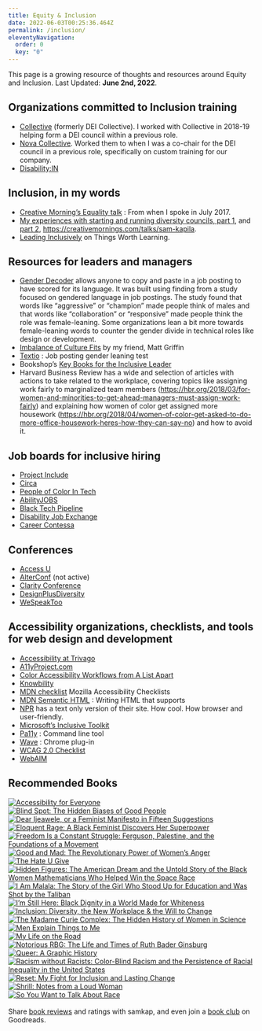 ```yaml
---
title: Equity & Inclusion
date: 2022-06-03T00:25:36.464Z
permalink: /inclusion/
eleventyNavigation:
  order: 0
  key: "0"
---
```

<section class="inclusion-list pages">

This page is a growing resource of thoughts and resources around Equity and Inclusion. Last Updated: **June 2nd, 2022**.

## Organizations committed to Inclusion training

* [Collective](https://hello-collective.com/) (formerly DEI Collective). I worked with Collective in 2018-19 helping form a DEI council within a previous role. 
* [Nova Collective](https://www.thenovacollective.com/). Worked them to when I was a co-chair for the DEI council in a previous role, specifically on custom training for our company.
* [Disability:IN](https://disabilityin.org/)

## Inclusion, in my words

* [Creative Morning’s Equality talk](https://youtu.be/5pj8E-XbRzE) : From when I spoke in July 2017.
* [My experiences with starting and running diversity councils, part 1](https://samkapila.com/2018/02/07/creating-an-internal-diversity-council), and [part 2](https://samkapila.com/2018/02/26/the-year-of-the-diversity-council), https://creativemornings.com/talks/sam-kapila.
* [Leading Inclusively](https://thingsworthlearning.show/episodes/leading-inclusively-with-sameera-kapila/transcript) on Things Worth Learning.

## Resources for leaders and managers

* [Gender Decoder](https://gender-decoder.katmatfield.com/) allows anyone to copy and paste in a job posting to have scored for its language. It was built using finding from a study focused on gendered language in job postings. The study found that words like “aggressive” or “champion” made people think of males and that words like “collaboration” or “responsive” made people think the role was female-leaning. Some organizations lean a bit more towards female-leaning words to counter the gender divide in technical roles like design or development.
* [Imbalance of Culture Fits](https://alistapart.com/article/the-imbalance-of-culture-fit) by my friend, Matt Griffin
* [Textio](https://textio.com/) : Job posting gender leaning test
* Bookshop’s [Key Books for the Inclusive Leader](https://bookshop.org/lists/key-books-for-the-inclusive-leader)
* Harvard Business Review has a wide and selection of articles with actions to take related to the workplace, covering topics like assigning work fairly to marginalized team members (https://hbr.org/2018/03/for-women-and-minorities-to-get-ahead-managers-must-assign-work-fairly) and explaining how women of color get assigned more housework (https://hbr.org/2018/04/women-of-color-get-asked-to-do-more-office-housework-heres-how-they-can-say-no) and how to avoid it.

## Job boards for inclusive hiring

* [Project Include](https://projectinclude.org/)
* [Circa](https://jobs.localjobnetwork.com/disability)
* [People of Color In Tech](https://www.pocitjobs.com/)
* [AbilityJOBS](https://abilityjobs.com/) 
* [Black Tech Pipeline](https://blacktechpipeline.com/) 
* [Disability Job Exchange](https://jobs.localjobnetwork.com/disability) 
* [Career Contessa](https://www.careercontessa.com/)


## Conferences

* [Access U](https://www.knowbility.org/education/accessu/)
* [AlterConf](https://alterconf.com) (not active)
* [Clarity Conference](https://www.clarityconf.com/)
* [DesignPlusDiversity](https://designplusdiversity.org/)
* [WeSpeakToo](https://wespeaktoo.org/)

## Accessibility organizations, checklists, and tools for web design and development

* [Accessibility at Trivago](https://tech.trivago.com/2017/09/26/accessibility-at-trivago/)
* [A11yProject.com](https://a11yproject.com/checklist.html)
* [Color Accessibility Workflows from A List Apart](https://alistapart.com/article/color-accessibility-workflows)
* [Knowbility](https://www.knowbility.org/)
* [MDN checklist](https://developer.mozilla.org/en-US/docs/Web/Accessibility/Mobile_accessibility_checklist) Mozilla Accessibility Checklists
* [MDN Semantic HTML](https://developer.mozilla.org/en-US/docs/Web/HTML/Element) : Writing HTML that supports
* [NPR](https://thin.npr.org/) has a text only version of their site. How cool. How browser and user-friendly.
* [Microsoft’s Inclusive Toolkit](https://www.microsoft.com/en-us/design/inclusive)
* [Pa11y](https://github.com/pa11y/pa11y) : Command line tool
* [Wave](https://wave.webaim.org/) : Chrome plug-in
* [WCAG 2.0 Checklist](https://webaim.org/standards/wcag/checklist)
* [WebAIM](https://webaim.org/) 

## Recommended Books

<script src="https://bookshop.org/widgets.js" data-type="book" data-affiliate-id="94581" data-sku="9780465060689"></script>      


<script
src="https://bookshop.org/widgets.js"
data-type="featured"
data-full-info="true"
data-affiliate-id="94581"
data-sku="9780465060689"></script>
  

<div id="gr_grid_widget_1552156979">
  <!-- Show static html as a placeholder in case js is not enabled - javascript include will override this if things work -->
    <div class="gr_grid_container">
<div class="gr_grid_book_container"><a title="Accessibility for Everyone" rel="nofollow" href="https://www.goodreads.com/book/show/36312164-accessibility-for-everyone"><img alt="Accessibility for Everyone" border="0" src="https://images.gr-assets.com/books/1507717513m/36312164.jpg" /></a></div>
<div class="gr_grid_book_container"><a title="Blind Spot: The Hidden Biases of Good People" rel="nofollow" href="https://www.goodreads.com/book/show/20892262-blind-spot"><img alt="Blind Spot: The Hidden Biases of Good People" border="0" src="https://images.gr-assets.com/books/1398575584m/20892262.jpg" /></a></div>
<div class="gr_grid_book_container"><a title="Dear Ijeawele, or a Feminist Manifesto in Fifteen Suggestions" rel="nofollow" href="https://www.goodreads.com/book/show/33585392-dear-ijeawele-or-a-feminist-manifesto-in-fifteen-suggestions"><img alt="Dear Ijeawele, or a Feminist Manifesto in Fifteen Suggestions" border="0" src="https://images.gr-assets.com/books/1493035257m/33585392.jpg" /></a></div>
<div class="gr_grid_book_container"><a title="Eloquent Rage: A Black Feminist Discovers Her Superpower" rel="nofollow" href="https://www.goodreads.com/book/show/33574165-eloquent-rage"><img alt="Eloquent Rage: A Black Feminist Discovers Her Superpower" border="0" src="https://images.gr-assets.com/books/1498834108m/33574165.jpg" /></a></div>
<div class="gr_grid_book_container"><a title="Freedom Is a Constant Struggle: Ferguson, Palestine, and the Foundations of a Movement" rel="nofollow" href="https://www.goodreads.com/book/show/25330108-freedom-is-a-constant-struggle"><img alt="Freedom Is a Constant Struggle: Ferguson, Palestine, and the Foundations of a Movement" border="0" src="https://images.gr-assets.com/books/1447140494m/25330108.jpg" /></a></div>
<div class="gr_grid_book_container"><a title="Good and Mad: The Revolutionary Power of Women’s Anger" rel="nofollow" href="https://www.goodreads.com/book/show/40032288-good-and-mad"><img alt="Good and Mad: The Revolutionary Power of Women’s Anger" border="0" src="https://images.gr-assets.com/books/1535470655m/40032288.jpg" /></a></div>
<div class="gr_grid_book_container"><a title="The Hate U Give" rel="nofollow" href="https://www.goodreads.com/book/show/32075671-the-hate-u-give"><img alt="The Hate U Give" border="0" src="https://images.gr-assets.com/books/1535002553m/32075671.jpg" /></a></div>
<div class="gr_grid_book_container"><a title="Hidden Figures: The American Dream and the Untold Story of the Black Women Mathematicians Who Helped Win the Space Race" rel="nofollow" href="https://www.goodreads.com/book/show/25953369-hidden-figures"><img alt="Hidden Figures: The American Dream and the Untold Story of the Black Women Mathematicians Who Helped Win the Space Race" border="0" src="https://images.gr-assets.com/books/1481844518m/25953369.jpg" /></a></div>
<div class="gr_grid_book_container"><a title="I Am Malala: The Story of the Girl Who Stood Up for Education and Was Shot by the Taliban" rel="nofollow" href="https://www.goodreads.com/book/show/17851885-i-am-malala"><img alt="I Am Malala: The Story of the Girl Who Stood Up for Education and Was Shot by the Taliban" border="0" src="https://images.gr-assets.com/books/1375414895m/17851885.jpg" /></a></div>
<div class="gr_grid_book_container"><a title="I’m Still Here: Black Dignity in a World Made for Whiteness" rel="nofollow" href="https://www.goodreads.com/book/show/35883430-i-m-still-here"><img alt="I’m Still Here: Black Dignity in a World Made for Whiteness" border="0" src="https://images.gr-assets.com/books/1510037868m/35883430.jpg" /></a></div>
<div class="gr_grid_book_container"><a title="Inclusion: Diversity, the New Workplace & the Will to Change" rel="nofollow" href="https://www.goodreads.com/book/show/32170805-inclusion"><img alt="Inclusion: Diversity, the New Workplace & the Will to Change" border="0" src="https://images.gr-assets.com/books/1475222114m/32170805.jpg" /></a></div>
<div class="gr_grid_book_container"><a title="The Madame Curie Complex: The Hidden History of Women in Science" rel="nofollow" href="https://www.goodreads.com/book/show/6472839-the-madame-curie-complex"><img alt="The Madame Curie Complex: The Hidden History of Women in Science" border="0" src="https://images.gr-assets.com/books/1267818940m/6472839.jpg" /></a></div>
<div class="gr_grid_book_container"><a title="Men Explain Things to Me" rel="nofollow" href="https://www.goodreads.com/book/show/18528190-men-explain-things-to-me"><img alt="Men Explain Things to Me" border="0" src="https://images.gr-assets.com/books/1393447237m/18528190.jpg" /></a></div>
<div class="gr_grid_book_container"><a title="My Life on the Road" rel="nofollow" href="https://www.goodreads.com/book/show/15451058-my-life-on-the-road"><img alt="My Life on the Road" border="0" src="https://images.gr-assets.com/books/1440005972m/15451058.jpg" /></a></div>
<div class="gr_grid_book_container"><a title="Notorious RBG: The Life and Times of Ruth Bader Ginsburg" rel="nofollow" href="https://www.goodreads.com/book/show/25422234-notorious-rbg"><img alt="Notorious RBG: The Life and Times of Ruth Bader Ginsburg" border="0" src="https://images.gr-assets.com/books/1429924065m/25422234.jpg" /></a></div>
<div class="gr_grid_book_container"><a title="Queer: A Graphic History" rel="nofollow" href="https://www.goodreads.com/book/show/28957268-queer"><img alt="Queer: A Graphic History" border="0" src="https://images.gr-assets.com/books/1456189340m/28957268.jpg" /></a></div>
<div class="gr_grid_book_container"><a title="Racism without Racists: Color-Blind Racism and the Persistence of Racial Inequality in the United States" rel="nofollow" href="https://www.goodreads.com/book/show/433281.Racism_without_Racists"><img alt="Racism without Racists: Color-Blind Racism and the Persistence of Racial Inequality in the United States" border="0" src="https://images.gr-assets.com/books/1387731429m/433281.jpg" /></a></div>
<div class="gr_grid_book_container"><a title="Reset: My Fight for Inclusion and Lasting Change" rel="nofollow" href="https://www.goodreads.com/book/show/34974754-reset"><img alt="Reset: My Fight for Inclusion and Lasting Change" border="0" src="https://images.gr-assets.com/books/1503299479m/34974754.jpg" /></a></div>
<div class="gr_grid_book_container"><a title="Shrill: Notes from a Loud Woman" rel="nofollow" href="https://www.goodreads.com/book/show/29340182-shrill"><img alt="Shrill: Notes from a Loud Woman" border="0" src="https://images.gr-assets.com/books/1460015959m/29340182.jpg" /></a></div>
<div class="gr_grid_book_container"><a title="So You Want to Talk About Race" rel="nofollow" href="https://www.goodreads.com/book/show/35099718-so-you-want-to-talk-about-race"><img alt="So You Want to Talk About Race" border="0" src="https://images.gr-assets.com/books/1499224833m/35099718.jpg" /></a></div>
<noscript><br/>Share <a rel="nofollow" href="/">book reviews</a> and ratings with samkap, and even join a <a rel="nofollow" href="/group">book club</a> on Goodreads.</noscript>
</div>

</div>

</section>
<script src="https://www.goodreads.com/review/grid_widget/8459271.samkap's%20inclusion%20book%20montage?cover_size=medium&hide_link=true&hide_title=true&num_books=200&order=a&shelf=inclusion&sort=title&widget_id=1552156979" type="text/javascript" charset="utf-8"></script>